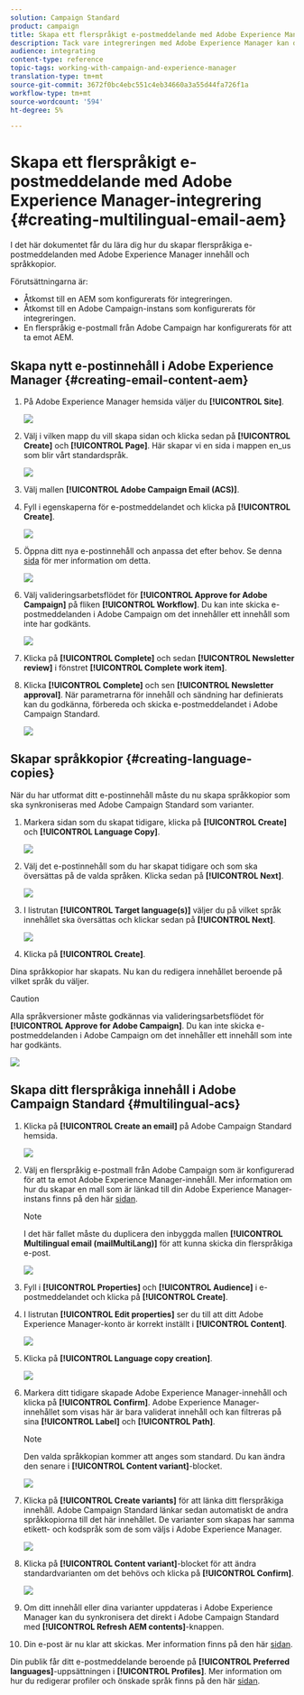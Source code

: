 ```yaml
---
solution: Campaign Standard
product: campaign
title: Skapa ett flerspråkigt e-postmeddelande med Adobe Experience Manager-integrering.
description: Tack vare integreringen med Adobe Experience Manager kan du skapa innehåll direkt i AEM och använda det senare i Adobe Campaign.
audience: integrating
content-type: reference
topic-tags: working-with-campaign-and-experience-manager
translation-type: tm+mt
source-git-commit: 3672f0bc4ebc551c4eb34660a3a55d44fa726f1a
workflow-type: tm+mt
source-wordcount: '594'
ht-degree: 5%

---
```



# Skapa ett flerspråkigt e-postmeddelande med Adobe Experience Manager-integrering {#creating-multilingual-email-aem}

I det här dokumentet får du lära dig hur du skapar flerspråkiga e-postmeddelanden med Adobe Experience Manager innehåll och språkkopior.

Förutsättningarna är:

* Åtkomst till en AEM som konfigurerats för integreringen.
* Åtkomst till en Adobe Campaign-instans som konfigurerats för integreringen.
* En flerspråkig e-postmall från Adobe Campaign har konfigurerats för att ta emot AEM.

## Skapa nytt e-postinnehåll i Adobe Experience Manager {#creating-email-content-aem}

1. På Adobe Experience Manager hemsida väljer du **[!UICONTROL Site]**.

   ![](assets/aem_acs_1.png)

1. Välj i vilken mapp du vill skapa sidan och klicka sedan på **[!UICONTROL Create]** och **[!UICONTROL Page]**. Här skapar vi en sida i mappen en_us som blir vårt standardspråk.

   ![](assets/aem_acs_2.png)

1. Välj mallen **[!UICONTROL Adobe Campaign Email (ACS)]**.

1. Fyll i egenskaperna för e-postmeddelandet och klicka på **[!UICONTROL Create]**.

   ![](assets/aem_acs_3.png)

1. Öppna ditt nya e-postinnehåll och anpassa det efter behov. Se denna [sida](../../integrating/using/creating-email-experience-manager.md#editing-email-aem) för mer information om detta.

   ![](assets/aem_acs_4.png)

1. Välj valideringsarbetsflödet för **[!UICONTROL Approve for Adobe Campaign]** på fliken **[!UICONTROL Workflow]**. Du kan inte skicka e-postmeddelanden i Adobe Campaign om det innehåller ett innehåll som inte har godkänts.

   ![](assets/aem_acs_7.png)

1. Klicka på **[!UICONTROL Complete]** och sedan **[!UICONTROL Newsletter review]** i fönstret **[!UICONTROL Complete work item]**.

1. Klicka **[!UICONTROL Complete]** och sen **[!UICONTROL Newsletter approval]**. När parametrarna för innehåll och sändning har definierats kan du godkänna, förbereda och skicka e-postmeddelandet i Adobe Campaign Standard.

   ![](assets/aem_acs_8.png)

## Skapar språkkopior {#creating-language-copies}

När du har utformat ditt e-postinnehåll måste du nu skapa språkkopior som ska synkroniseras med Adobe Campaign Standard som varianter.

1. Markera sidan som du skapat tidigare, klicka på **[!UICONTROL Create]** och **[!UICONTROL Language Copy]**.

   ![](assets/aem_acs_5.png)

1. Välj det e-postinnehåll som du har skapat tidigare och som ska översättas på de valda språken. Klicka sedan på **[!UICONTROL Next]**.

   ![](assets/aem_acs_6.png)

1. I listrutan **[!UICONTROL Target language(s)]** väljer du på vilket språk innehållet ska översättas och klickar sedan på **[!UICONTROL Next]**.

   ![](assets/aem_acs_9.png)

1. Klicka på **[!UICONTROL Create]**.

Dina språkkopior har skapats. Nu kan du redigera innehållet beroende på vilket språk du väljer.

>[!CAUTION]
>
>Alla språkversioner måste godkännas via valideringsarbetsflödet för **[!UICONTROL Approve for Adobe Campaign]**. Du kan inte skicka e-postmeddelanden i Adobe Campaign om det innehåller ett innehåll som inte har godkänts.

![](assets/aem_acs_11.png)

## Skapa ditt flerspråkiga innehåll i Adobe Campaign Standard {#multilingual-acs}

1. Klicka på **[!UICONTROL Create an email]** på Adobe Campaign Standard hemsida.

   ![](assets/aem_acs_12.png)

1. Välj en flerspråkig e-postmall från Adobe Campaign som är konfigurerad för att ta emot Adobe Experience Manager-innehåll. Mer information om hur du skapar en mall som är länkad till din Adobe Experience Manager-instans finns på den här [sidan](../../integrating/using/configure-experience-manager.md#config-acs).

   >[!NOTE]
   >
   >I det här fallet måste du duplicera den inbyggda mallen **[!UICONTROL Multilingual email (mailMultiLang)]** för att kunna skicka din flerspråkiga e-post.

   ![](assets/aem_acs_13.png)

1. Fyll i **[!UICONTROL Properties]** och **[!UICONTROL Audience]** i e-postmeddelandet och klicka på **[!UICONTROL Create]**.

1. I listrutan **[!UICONTROL Edit properties]** ser du till att ditt Adobe Experience Manager-konto är korrekt inställt i **[!UICONTROL Content]**.

   ![](assets/aem_acs_20.png)

1. Klicka på **[!UICONTROL Language copy creation]**.

   ![](assets/aem_acs_16.png)

1. Markera ditt tidigare skapade Adobe Experience Manager-innehåll och klicka på **[!UICONTROL Confirm]**. Adobe Experience Manager-innehållet som visas här är bara validerat innehåll och kan filtreras på sina **[!UICONTROL Label]** och **[!UICONTROL Path]**.

   >[!NOTE]
   >
   >Den valda språkkopian kommer att anges som standard. Du kan ändra den senare i **[!UICONTROL Content variant]**-blocket.

   ![](assets/aem_acs_17.png)

1. Klicka på **[!UICONTROL Create variants]** för att länka ditt flerspråkiga innehåll. Adobe Campaign Standard länkar sedan automatiskt de andra språkkopiorna till det här innehållet. De varianter som skapas har samma etikett- och kodspråk som de som väljs i Adobe Experience Manager.

   ![](assets/aem_acs_18.png)

1. Klicka på **[!UICONTROL Content variant]**-blocket för att ändra standardvarianten om det behövs och klicka på **[!UICONTROL Confirm]**.

   ![](assets/aem_acs_19.png)

1. Om ditt innehåll eller dina varianter uppdateras i Adobe Experience Manager kan du synkronisera det direkt i Adobe Campaign Standard med **[!UICONTROL Refresh AEM contents]**-knappen.

1. Din e-post är nu klar att skickas. Mer information finns på den här [sidan](../../sending/using/get-started-sending-messages.md).

Din publik får ditt e-postmeddelande beroende på **[!UICONTROL Preferred languages]**-uppsättningen i **[!UICONTROL Profiles]**. Mer information om hur du redigerar profiler och önskade språk finns på den här [sidan](../../audiences/using/editing-profiles.md).
